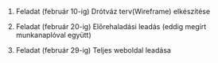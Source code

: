 1. Feladat (február 10-ig)
  Drótváz terv(Wireframe) elkészítése

2. Feladat (február 20-ig)
  Előrehaladási leadás (eddig megírt munkanaplóval együtt)
  
3. Feladat (február 29-ig)
  Teljes weboldal leadása
